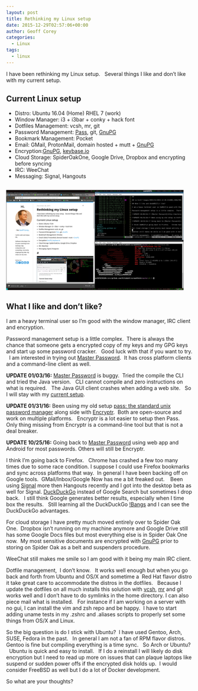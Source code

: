 ```yaml
---
layout: post
title: Rethinking my Linux setup
date: 2015-12-29T02:57:06+00:00
author: Geoff Corey
categories:
  - Linux
tags:
  - linux
---
```

I have been rethinking my Linux setup.   Several things I like and don&#8217;t like with my current setup.

## Current Linux setup

  * Distro: Ubuntu 16.04 (Home) RHEL 7 (work)
  * Window Manager: i3 + i3bar + conky + hack font
  * Dotfiles Management: vcsh, mr, git
  * Password Management: [Pass](http://www.passwordstore.org/), git, [GnuPG](https://www.gnupg.org/)
  * Bookmark Management: Pocket
  * Email: GMail, ProtonMail, domain hosted + mutt + [GnuPG](https://www.gnupg.org/)
  * Encryption:[GnuPG](https://www.gnupg.org/), [keybase.io](https://keybase.io/geoffcorey)
  * Cloud Storage: SpiderOakOne, Google Drive, Dropbox and encrypting before syncing
  * IRC: WeeChat
  * Messaging: Signal, Hangouts

##

<img src="/images/2016-10-25-210749_1920x1080_scrot.png" height="270" width="480" />

## What I like and don&#8217;t like?

I am a heavy terminal user so I&#8217;m good with the window manager, IRC client and encryption.

Password management setup is a little complex.  There is always the chance that someone gets a
encrypted copy of my keys and my GPG keys and start up some password cracker.   Good luck with 
that if you want to try.   I am interested in trying out 
[Master Password](https://ssl.masterpasswordapp.com/).  It has cross platform clients and a 
command-line client as well.

**UPDATE 01/03/16:** [Master Password](http://masterpasswordapp.com/) is buggy.  Tried the compile 
the CLI and tried the Java version.   CLI cannot compile and zero instructions on what is required.   
The Java GUI client crashes when adding a web site.   So I will stay with my 
[current setup](http://geoffcorey.github.io/2015/12/secure-cross-platform-password-management/).

**UPDATE 01/31/16:** Been using my old setup <a href="http://www.passwordstore.org" target="_blank">
pass: the standard unix password manager</a> along side with <a href="https://spideroak.com/solutions/encryptr" 
target="_blank">Encryptr</a>.  Both are open-source and work on multiple platforms.   Encryptr is a lot easier 
to setup then Pass.   Only thing missing from Encryptr is a command-line tool but that is not a deal breaker.

**UPDATE 10/25/16:** Going back to [Master Password](http://masterpasswordapp.com/) using web app and Android 
for most passwords.  Others will still be Encryptr.

I think I&#8217;m going back to Firefox.   Chrome has crashed a few too many times due to some race condition. 
I suppose I could use Firefox bookmarks and sync across platforms that way.  In general I have been backing off 
on Google tools.  GMail/Inbox/Google Now has me a bit freaked out.    Been using [Signal](https://whispersystems.org/) 
more then Hangouts recently and I got into the desktop beta as well for Signal. [DuckDuckGo](https://duckduckgo.com/) 
instead of Google Search but sometimes I drop back.   I still think Google generates better results, especially when 
I time box the results.   Still learning all the DuckDuckGo [!Bangs](https://duckduckgo.com/bang) and I can see the 
DuckDuckGo advantages.

For cloud storage I have pretty much moved entirely over to Spider Oak One.  Dropbox isn&#8217;t running on my machine 
anymore and Google Drive still has some Google Docs files but most everything else is in Spider Oak One now.  My most 
sensitive documents are encrypted with [GnuPG](https://www.gnupg.org/) prior to storing on Spider Oak as a belt and 
suspenders procedure.

WeeChat still makes me smile so I am good with it being my main IRC client.

Dotfile management,  I don&#8217;t know.   It works well enough but when you go back and forth from Ubuntu and OS/X 
and sometime a  Red Hat flavor distro it take great care to accommodate the distros in the dotfiles.   Because I 
update the dotfiles on all much installs this solution with [vcsh](https://github.com/RichiH/vcsh), 
[mr](https://github.com/joeyh/myrepos) and git works well and I don&#8217;t have to do symlinks in the home directory.
I can also piece mail what is installed.   For instance if I am working on a server with no gui, I can install the vim 
and zsh repo and be happy.  I have to start adding uname tests in my .zshrc and .aliases scripts to properly set some 
things from OS/X and Linux.

So the big question is do I stick with Ubuntu?  I have used Gentoo, Arch, SUSE, Fedora in the past.   In general I am 
not a fan of RPM flavor distros.   Gentoo is fine but compiling everything is a time sync.   So Arch or Ubuntu?   
Ubuntu is quick and easy to install.   If I do a reinstall I will likely do disk encryption but I need to read 
up more on issues that can plaque laptops like suspend or sudden power offs if the encrypted disk holds up.  I would 
consider FreeBSD as well but I do a lot of Docker development.

So what are your thoughts?
